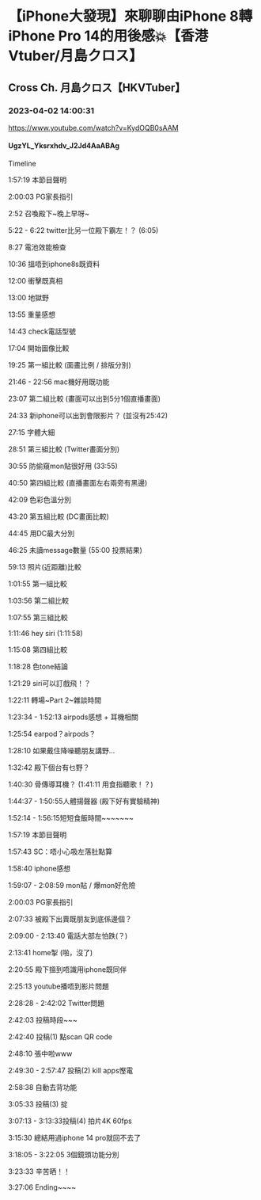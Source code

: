 # 【iPhone大發現】來聊聊由iPhone 8轉iPhone Pro 14的用後感💥【香港Vtuber/月島クロス】

## Cross Ch. 月島クロス【HKVTuber】

### 2023-04-02 14:00:31

https://www.youtube.com/watch?v=KydOQB0sAAM

#### UgzYL_Yksrxhdv_J2Jd4AaABAg

Timeline



1:57:19 本節目聲明

2:00:03 PG家長指引





2:52 召喚殿下~晚上早呀~

5:22 - 6:22 twitter比另一位殿下霸左！？ (6:05)

8:27 電池效能檢查

10:36 搵唔到iphone8s既資料

12:00 衝擊既真相

13:00 地獄野

13:55 重量感想

14:43 check電話型號

17:04 開始圖像比較

19:25 第一組比較 (面畫比例 / 排版分別) 

21:46 - 22:56 mac機好用既功能

23:07 第二組比較 (畫面可以出到5分1個直播畫面)

24:33 新iphone可以出到會限影片？ (並沒有25:42)

27:15 字體大細

28:51 第三組比較 (Twitter畫面分別)

30:55 防偷窺mon貼很好用 (33:55)

40:50 第四組比較 (直播畫面左右兩旁有黑邊)

42:09 色彩色溫分別

43:20 第五組比較 (DC畫面比較)

44:45 用DC最大分別

46:25 未讀message數量 (55:00 投票結果)

59:13 照片(近距離)比較

1:01:55 第一組比較

1:03:56 第二組比較

1:07:55 第三組比較

1:11:46 hey siri (1:11:58)

1:15:08 第四組比較

1:18:28 色tone結論

1:21:29 siri可以訂戲飛！？

1:22:11 轉場~Part 2~雜談時間

1:23:34 - 1:52:13 airpods感想 + 耳機相關

1:25:54 earpod？airpods？

1:28:10 如果戴住降噪聽朋友講野...

1:32:42 殿下個台有乜野？

1:40:30 骨傳導耳機？ (1:41:11 用食指聽歌！？)

1:44:37 - 1:50:55人體揚聲器 (殿下好有實驗精神)

1:52:14 - 1:56:15短短食飯時間~~~~~~~

1:57:19 本節目聲明

1:57:43 SC：唔小心吸左落肚點算

1:58:40 iphone感想

1:59:07 - 2:08:59 mon貼 / 爆mon好危險

2:00:03 PG家長指引

2:07:33 被殿下出賣既朋友到底係邊個？

2:09:00 - 2:13:40 電話大部左怕跌(？)

2:13:41 home掣 (啪，沒了)

2:20:55 殿下搵到唔識用iphone既同伴

2:25:13 youtube播唔到影片問題

2:28:28 - 2:42:02 Twitter問題

2:42:03 投稿時段~~~

2:42:40 投稿(1) 點scan QR code

2:48:10 張中啦www

2:49:30 - 2:57:47 投稿(2) kill apps慳電

2:58:38 自動去背功能

3:05:33 投稿(3) 掟

3:07:13 - 3:13:33投稿(4) 拍片4K 60fps

3:15:30 總結用過iphone 14 pro就回不去了

3:18:05 - 3:22:05 3個鏡頭功能分別

3:23:33 辛苦晒！！

3:27:06 Ending~~~~

